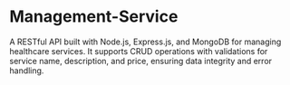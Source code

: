 # Management-Service
A RESTful API built with Node.js, Express.js, and MongoDB for managing healthcare services. It supports CRUD operations with validations for service name, description, and price, ensuring data integrity and error handling.
